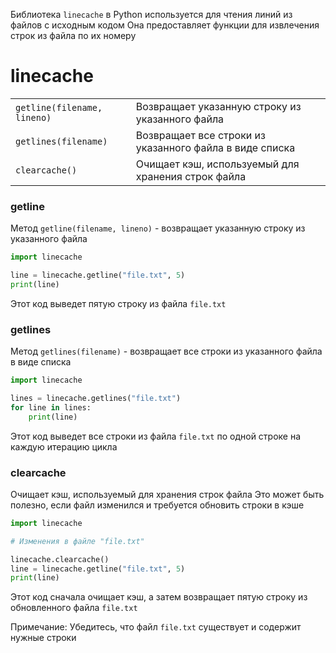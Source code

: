 Библиотека `linecache` в Python используется для чтения линий из файлов с исходным кодом
Она предоставляет функции для извлечения строк из файла по их номеру

# linecache

|                             |                                                         |
|-----------------------------|---------------------------------------------------------|
| `getline(filename, lineno)` | Возвращает указанную строку из указанного файла         |
| `getlines(filename)`        | Возвращает все строки из указанного файла в виде списка |
| `clearcache()`              | Очищает кэш, используемый для хранения строк файла      |

### getline
Метод `getline(filename, lineno)` - возвращает указанную строку из указанного файла
```python
import linecache

line = linecache.getline("file.txt", 5)
print(line)
```
Этот код выведет пятую строку из файла `file.txt`

### getlines
Метод `getlines(filename)` - возвращает все строки из указанного файла в виде списка
```python
import linecache

lines = linecache.getlines("file.txt")
for line in lines:
    print(line)
```

Этот код выведет все строки из файла `file.txt` по одной строке на каждую итерацию цикла

### clearcache
Очищает кэш, используемый для хранения строк файла
Это может быть полезно, если файл изменился и требуется обновить строки в кэше
```python
import linecache

# Изменения в файле "file.txt"

linecache.clearcache()
line = linecache.getline("file.txt", 5)
print(line)
```

Этот код сначала очищает кэш, а затем возвращает пятую строку из обновленного файла `file.txt`

Примечание: Убедитесь, что файл `file.txt` существует и содержит нужные строки
